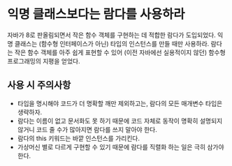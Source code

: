 # 익명 클래스보다는 람다를 사용하라
자바가 8로 판올림되면서 작은 함수 객체를 구현하는 데 적합한 람다가 도입되었다. 익명 클래스는 (함수형 인터페이스가 아닌) 타입의 인스턴스를 만들 때만 사용하라. 람다는 작은 함수 객체를 아주 쉽게 표현할 수 있어 (이전 자바에선 실용적이지 않던) 함수형 프로그래밍의 지평을 얻었다.

## 사용 시 주의사항
* 타입을 명시해야 코드가 더 명확할 깨만 제외하고는, 람다의 모든 매개변수 타입은 생략하자.
* 람다는 이름이 없고 문서화도 못 하기 때문에 코드 자체로 동작이 명확히 설명되지 않거니 코드 줄 수가 많아지면 람다를 쓰지 말아야 한다.
* 람다의 this 키워드는 바깥 인스턴스를 가리킨다.
* 가상머신 별로 다르게 구현할 수 있기 때문에 람다를 직렬화 하는 일은 극히 삼가야 한다.